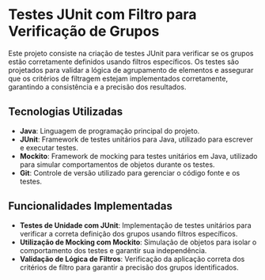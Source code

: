 # Testes JUnit com Filtro para Verificação de Grupos

Este projeto consiste na criação de testes JUnit para verificar se os grupos estão corretamente definidos usando filtros específicos. Os testes são projetados para validar a lógica de agrupamento de elementos e assegurar que os critérios de filtragem estejam implementados corretamente, garantindo a consistência e a precisão dos resultados.

## Tecnologias Utilizadas

- **Java**: Linguagem de programação principal do projeto.
- **JUnit**: Framework de testes unitários para Java, utilizado para escrever e executar testes.
- **Mockito**: Framework de mocking para testes unitários em Java, utilizado para simular comportamentos de objetos durante os testes.
- **Git**: Controle de versão utilizado para gerenciar o código fonte e os testes.

## Funcionalidades Implementadas

- **Testes de Unidade com JUnit**: Implementação de testes unitários para verificar a correta definição dos grupos usando filtros específicos.
- **Utilização de Mocking com Mockito**: Simulação de objetos para isolar o comportamento dos testes e garantir sua independência.
- **Validação de Lógica de Filtros**: Verificação da aplicação correta dos critérios de filtro para garantir a precisão dos grupos identificados.
